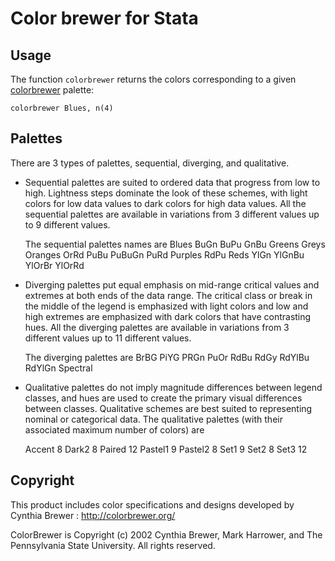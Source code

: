 
# Color brewer for Stata



## Usage 

The function `colorbrewer` returns the colors corresponding to a given [colorbrewer](http://colorbrewer.org/) palette:

````
colorbrewer Blues, n(4)
````

## Palettes

There are 3 types of palettes, sequential, diverging, and qualitative.

- Sequential palettes are suited to ordered data that progress from low to high. Lightness steps
dominate the look of these schemes, with light colors for low data values to dark colors for high
data values. All the sequential palettes are available in variations from 3 different values up to 9 different values.

	The sequential palettes names are
	Blues BuGn BuPu GnBu Greens Greys Oranges OrRd PuBu PuBuGn PuRd Purples RdPu Reds YlGn YlGnBu YlOrBr YlOrRd

- Diverging palettes put equal emphasis on mid-range critical values and extremes at both ends
of the data range. The critical class or break in the middle of the legend is emphasized with light
colors and low and high extremes are emphasized with dark colors that have contrasting hues. All the diverging palettes are available in variations from 3 different values up to 11 different values.


	The diverging palettes are
	BrBG PiYG PRGn PuOr RdBu RdGy RdYlBu RdYlGn Spectral

- Qualitative palettes do not imply magnitude differences between legend classes, and hues are
used to create the primary visual differences between classes. Qualitative schemes are best suited
to representing nominal or categorical data. The qualitative palettes (with their associated maximum number of colors) are

	Accent 8
	Dark2 8
	Paired 12
	Pastel1 9
	Pastel2 8
	Set1 9
	Set2 8
	Set3 12


## Copyright
This product includes color specifications and designs developed by Cynthia Brewer : http://colorbrewer.org/

ColorBrewer is Copyright (c) 2002 Cynthia Brewer, Mark Harrower, and The Pennsylvania State
University. All rights reserved.